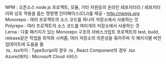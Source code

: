 NPM : 오픈소스 node.js 프로젝트, 모듈, 기타 자원등의 온라인 레포지터리 / 레포지터리와 상호 작용을 돕는 명령행 인터페이스(CLI)를 제공  -  http://npmjs.org
<br>
Monorepo : 여러 프로젝트의 소스 코드를 하나의 저장소에서 사용하는 것
<br>
Polyrepo : 여러 프로젝트의 소스 코드를 여러개의 저장소에서 사용하는 것
<br>
Lerna : 다중 패키지가 있는 Monorepo 구조의 자바스크립트 프로젝트의 test, build, release같은 작업을 최적화 시켜줌, 여러 저장소의 의존성을 묶어주며 각 패키지별 버전 업데이트에 도움을 줌
<br>
.ts, .tsx차이 : TypeScript의 경우 .ts , React Component의 경우 .tsx 
<br> 
Azure(애저) : Microsoft Cloud 서비스
<br> 


